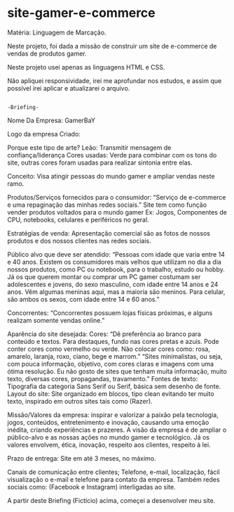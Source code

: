 # site-gamer-e-commerce

Matéria: Linguagem de Marcação.

Neste projeto, foi dada a missão de construir um site de e-commerce de vendas de produtos gamer.

Neste projeto usei apenas as linguagens HTML e CSS.

Não apliquei responsividade, irei me aprofundar nos estudos, e assim que possível irei aplicar e atualizarei o arquivo.

                                                                             -Briefing-
Nome Da Empresa:
GamerBaY 

Logo da empresa Criado:
           

Porque este tipo de arte?
Leão: Transmitir mensagem de confiança/liderança
Cores usadas: Verde para combinar com os tons do site, outras cores foram usadas para realizar sintonia entre elas.

Conceito:
Visa atingir pessoas do mundo gamer e ampliar vendas neste ramo.

Produtos/Serviços fornecidos para o consumidor:
“Serviço de e-commerce e uma repaginação das minhas redes sociais.”
Site tem como função vender produtos voltados para o mundo gamer Ex:
Jogos, Componentes de CPU, notebooks, celulares e periféricos no geral.

Estratégias de venda:
Apresentação comercial são as fotos de nossos produtos e dos nossos clientes nas redes sociais.

Público alvo que deve ser atendido:
“Pessoas com idade que varia entre 14 e 40 anos. Existem os consumidores mais velhos que utilizam no dia a dia nossos produtos, como PC ou notebook, para o trabalho, estudo ou hobby. Já os que querem montar ou comprar um PC gamer costumam ser adolescentes e jovens, do sexo masculino, com idade entre 14 anos e 24 anos. Vêm algumas meninas aqui, mas a maioria são meninos. Para celular, são ambos os sexos, com idade entre 14 e 60 anos.”

Concorrentes:
“Concorrentes possuem lojas físicas próximas, e alguns realizam somente vendas online.”

Aparência do site desejada:
Cores: “Dê preferência ao branco para conteúdo e textos. Para destaques, fundo nas cores pretas e azuis. Pode conter cores como vermelho ou verde. Não colocar cores como: rosa, amarelo, laranja, roxo, ciano, bege e marrom.”
“Sites minimalistas, ou seja, com pouca informação, objetivo, com cores claras e imagens com uma ótima resolução.  Eu não gosto de sites que tenham muita informação, muito texto, diversas cores, propagandas, travamento.”
Fontes de texto: Tipografia da categoria Sans Serif ou Serif, básica sem desenho de fonte.
Layout do site: Site organizado em blocos, tipo clean evitando ter muito texto, inspirado em outros sites tais como (Razer).

Missão/Valores da empresa:
inspirar e valorizar a paixão pela tecnologia, jogos, conteúdos, entretenimento e inovação, causando uma emoção inédita, criando experiências e prazeres. A visão da empresa é de ampliar o público-alvo e as nossas ações no mundo gamer e tecnológico. Já os valores envolvem, ética, inovação, respeito aos clientes, respeito à lei.

Prazo de entrega:
Site em até 3 meses, no máximo.

Canais de comunicação entre clientes;
Telefone, e-mail, localização, fácil visualização o e-mail e telefone para contato da empresa. Também redes sociais como: (Facebook e Instagram) interligadas ao site.


A partir deste Briefing (Fictício) acima, começei a desenvolver meu site.
